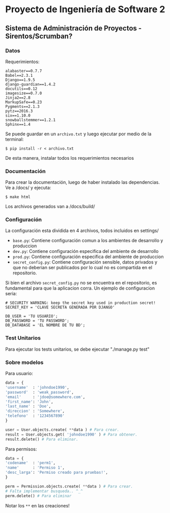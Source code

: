 # Proyecto de Ingeniería de Software 2
## Sistema de Administración de Proyectos - Sirentos/Scrumban?

### Datos
Requerimientos:

```
alabaster==0.7.7
Babel==2.3.1
Django==1.9.5
django-guardian==1.4.2
docutils==0.12
imagesize==0.7.0
Jinja2==2.8
MarkupSafe==0.23
Pygments==2.1.3
pytz==2016.3
six==1.10.0
snowballstemmer==1.2.1
Sphinx==1.4
```

Se puede guardar en un `archivo.txt` y luego ejecutar por medio de la terminal:

```
$ pip install -r < archivo.txt
```

De esta manera, instalar todos los requerimientos necesarios

### Documentación

Para crear la documentación, luego de haber instalado las dependencias. Ve a /docs/ y ejecuta:

```
$ make html
```
Los archivos generados van a /docs/build/

### Configuración

La configuración esta dividida en 4 archivos, todos incluidos en settings/

- `base.py`: Contiene configuración comun a los ambientes de desarrollo y produccion
- `dev.py`: Contiene configuración especifica del ambiente de desarrollo
- `prod.py`: Contiene configuración especifica del ambiente de produccion
- `secret_config.py`: Contiene configuración sensible, datos privados y que no deberian ser publicados por lo cual no es compartida en el repositorio.

Si bien el archivo `secret_config.py` no se encuentra en el repositorio, es fundamental para que la aplicacion corra. Un ejemplo de configuracion seria:

```
# SECURITY WARNING: keep the secret key used in production secret!
SECRET_KEY = 'CLAVE SECRETA GENERADA POR DJANGO'

DB_USER = 'TU USUARIO';
DB_PASSWORD = 'TU PASSWORD';
DB_DATABASE = 'EL NOMBRE DE TU BD';

```
### Test Unitarios
Para ejecutar los tests unitarios, se debe ejecutar "./manage.py test"

### Sobre modelos
Para usuario:

```python
data = {
'username'  : 'johndoe1990',
'password'  : 'weak_password',
'email'     : 'jdoe@somewhere.com',
'first_name': 'John',
'last_name' : 'Doe',
'direccion' : 'Somewhere',
'telefono'  : '1234567890'
}

user = User.objects.create( **data ) # Para crear.
result = User.objects.get( 'johndoe1990' ) # Para obtener.
result.delete() # Para eliminar.

```

Para permisos:

```python
data = {
'codename'  : 'perm1',
'name'      : 'Permiso 1',
'desc_larga': 'Permiso creado para pruebas!',
}

perm = Permission.objects.create( **data ) # Para crear.
# Falta implementar busqueda.. ^_^
perm.delete() # Para eliminar

```

Notar los ```**``` en las creaciones!